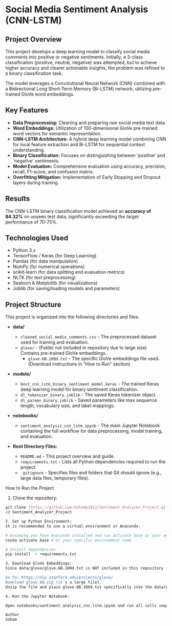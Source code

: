 # Social Media Sentiment Analysis (CNN-LSTM)

## Project Overview
This project develops a deep learning model to classify social media comments into positive or negative sentiments. Initially, a 3-class classification (positive, neutral, negative) was attempted, but to achieve higher accuracy and clearer actionable insights, the problem was refined to a binary classification task.

The model leverages a Convolutional Neural Network (CNN) combined with a Bidirectional Long Short-Term Memory (Bi-LSTM) network, utilizing pre-trained GloVe word embeddings.

## Key Features
-   **Data Preprocessing:** Cleaning and preparing raw social media text data.
-   **Word Embeddings:** Utilization of 100-dimensional GloVe pre-trained word vectors for semantic representation.
-   **CNN-LSTM Architecture:** A hybrid deep learning model combining CNN for local feature extraction and Bi-LSTM for sequential context understanding.
-   **Binary Classification:** Focuses on distinguishing between 'positive' and 'negative' sentiments.
-   **Model Evaluation:** Comprehensive evaluation using accuracy, precision, recall, F1-score, and confusion matrix.
-   **Overfitting Mitigation:** Implementation of Early Stopping and Dropout layers during training.

## Results
The CNN-LSTM binary classification model achieved an **accuracy of 84.32%** on unseen test data, significantly exceeding the target performance of 70-75%.

## Technologies Used
-   Python 3.x
-   TensorFlow / Keras (for Deep Learning)
-   Pandas (for data manipulation)
-   NumPy (for numerical operations)
-   scikit-learn (for data splitting and evaluation metrics)
-   NLTK (for text preprocessing)
-   Seaborn & Matplotlib (for visualizations)
-   Joblib (for saving/loading models and parameters)

## Project Structure

This project is organized into the following directories and files:

* **data/**
    * `cleaned_social_media_comments.csv` - The preprocessed dataset used for training and evaluation.
    * `glove/` - (Folder not included in repository due to large size) Contains pre-trained GloVe embeddings.
        * `glove.6B.100d.txt` - The specific GloVe embeddings file used. (Download instructions in "How to Run" section)

* **models/**
    * `best_cnn_lstm_binary_sentiment_model.keras` - The trained Keras deep learning model for binary sentiment classification.
    * `dl_tokenizer_binary.joblib` - The saved Keras tokenizer object.
    * `dl_params_binary.joblib` - Saved parameters like max sequence length, vocabulary size, and label mappings.

* **notebooks/**
    * `sentiment_analysis_cnn_lstm.ipynb` - The main Jupyter Notebook containing the full workflow for data preprocessing, model training, and evaluation.

* **Root Directory Files:**
    * `README.md` - This project overview and guide.
    * `requirements.txt` - Lists all Python dependencies required to run the project.
    * `.gitignore` - Specifies files and folders that Git should ignore (e.g., large data files, temporary files).

How to Run the Project

1. Clone the repository:
```bash
git clone [https://github.com/Sohamp1812/Sentiment_Analyzer_Project.git](https://github.com/Sohamp1812/Sentiment_Analyzer_Project.git)
cd Sentiment_Analyzer_Project

2. Set up Python Environment:
It is recommended to use a virtual environment or Anaconda.

# Assuming you have Anaconda installed and can activate base or your environment
conda activate base # Or your specific environment name

# Install dependencies
pip install -r requirements.txt

3. Download GloVe Embeddings:
Since data/glove/glove.6B.100d.txt is NOT included in this repository (due to GitHub's file size limits), you must download it manually:

Go to: https://nlp.stanford.edu/projects/glove/
Download glove.6B.zip (it's a large file).
Unzip the file and place glove.6B.100d.txt specifically into the data/glove/ directory within this project.

4. Run the Jupyter Notebook:

Open notebooks/sentiment_analysis_cnn_lstm.ipynb and run all cells sequentially to reproduce the results.

Author
Soham
